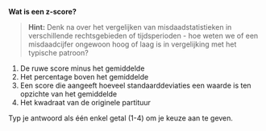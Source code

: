 **Wat is een z-score?**

> **Hint:** Denk na over het vergelijken van misdaadstatistieken in verschillende rechtsgebieden of tijdsperioden - hoe weten we of een misdaadcijfer ongewoon hoog of laag is in vergelijking met het typische patroon?

1) De ruwe score minus het gemiddelde
2) Het percentage boven het gemiddelde
3) Een score die aangeeft hoeveel standaarddeviaties een waarde is ten opzichte van het gemiddelde
4) Het kwadraat van de originele partituur

Typ je antwoord als één enkel getal (1-4) om je keuze aan te geven.